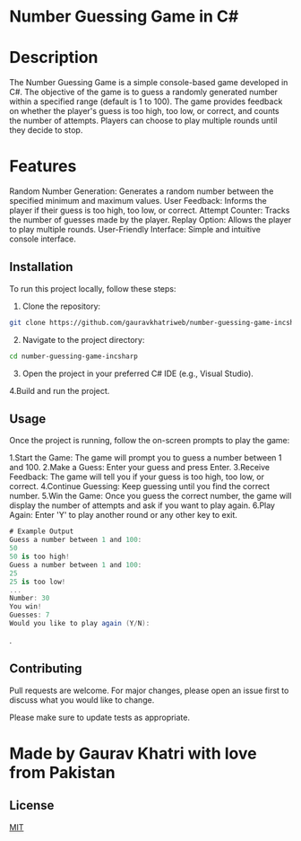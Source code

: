 # Number Guessing Game in C#

# Description

The Number Guessing Game is a simple console-based game developed in C#. The objective of the game is to guess a randomly generated number within a specified range (default is 1 to 100). The game provides feedback on whether the player's guess is too high, too low, or correct, and counts the number of attempts. Players can choose to play multiple rounds until they decide to stop.

# Features

Random Number Generation: Generates a random number between the specified minimum and maximum values.
User Feedback: Informs the player if their guess is too high, too low, or correct.
Attempt Counter: Tracks the number of guesses made by the player.
Replay Option: Allows the player to play multiple rounds.
User-Friendly Interface: Simple and intuitive console interface.

## Installation

To run this project locally, follow these steps:

1. Clone the repository:

```bash
git clone https://github.com/gauravkhatriweb/number-guessing-game-incsharp.git
```

2. Navigate to the project directory:

```bash
cd number-guessing-game-incsharp
```

3. Open the project in your preferred C# IDE (e.g., Visual Studio).

4.Build and run the project.

## Usage

Once the project is running, follow the on-screen prompts to play the game:

1.Start the Game: The game will prompt you to guess a number between 1 and 100.
2.Make a Guess: Enter your guess and press Enter.
3.Receive Feedback: The game will tell you if your guess is too high, too low, or correct.
4.Continue Guessing: Keep guessing until you find the correct number.
5.Win the Game: Once you guess the correct number, the game will display the number of attempts and ask if you want to play again.
6.Play Again: Enter 'Y' to play another round or any other key to exit.

```c#
# Example Output
Guess a number between 1 and 100:
50
50 is too high!
Guess a number between 1 and 100:
25
25 is too low!
...
Number: 30
You win!
Guesses: 7
Would you like to play again (Y/N):

```

.

## Contributing

Pull requests are welcome. For major changes, please open an issue first
to discuss what you would like to change.

Please make sure to update tests as appropriate.

# Made by Gaurav Khatri with love from Pakistan

## License

[MIT](https://choosealicense.com/licenses/mit/)
